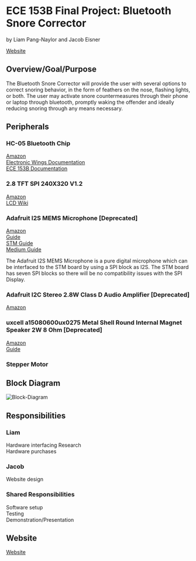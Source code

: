 # ECE 153B Final Project: Bluetooth Snore Corrector
by Liam Pang-Naylor and Jacob Eisner

[Website](https://liamjet.github.io/ECE153B_Project/) <br>

## Overview/Goal/Purpose

The Bluetooth Snore Corrector will provide the user with several options to correct snoring behavior, in the form of feathers on the nose, flashing lights, or both. The user may activate snore countermeasures through their phone or laptop through bluetooth, promptly waking the offender and ideally reducing snoring through any means necessary.

## Peripherals
### HC-05 Bluetooth Chip <br>
[Amazon](https://www.amazon.com/DSD-TECH-HC-05-Pass-through-Communication/dp/B01G9KSAF6/ref=sr_1_3?crid=3EHMG82OVCNDU&keywords=HC-05+Wireless&qid=1677540877&s=electronics&sprefix=hc-05+wireless%2Celectronics%2C197&sr=1-3) <br>
[Electronic Wings Documentation](https://www.electronicwings.com/sensors-modules/bluetooth-module-hc-05-) <br>
[ECE 153B Documentation](https://1drv.ms/b/s!Aqo-m-NuPRi-iO9lam0pB0y6UknUcQ?e=txWicT) <br>

### 2.8 TFT SPI 240X320 V1.2 <br>
[Amazon](https://www.amazon.com/HiLetgo-240X320-Resolution-Display-ILI9341/dp/B073R7BH1B) <br>
[LCD Wiki](http://www.lcdwiki.com/2.8inch_SPI_Module_ILI9341_SKU:MSP2807) <br>

### Adafruit I2S MEMS Microphone [Deprecated]<br> 
[Amazon](https://www.amazon.com/Adafruit-I2S-MEMS-Microphone-Breakout/dp/B06XNL2GBW) <br>
[Guide](https://learn.adafruit.com/adafruit-i2s-mems-microphone-breakout/) <br>
[STM Guide](https://www.youtube.com/watch?v=z25zckhHzC8) <br>
[Medium Guide](https://medium.com/@davidramsay/how-to-get-i2s-working-on-an-stm32-mcu-33de0e9c9ff8) <br>

The Adafruit I2S MEMS Microphone is a pure digital microphone which can be interfaced to the STM board by using a SPI block as I2S. The STM board has seven SPI blocks so there will be no compatibility issues with the SPI Display.

### Adafruit I2C Stereo 2.8W Class D Audio Amplifier [Deprecated] <br>
[Amazon](https://www.amazon.com/Stereo-2-8W-Class-Audio-Amplifier/dp/B096YFBBFF) <br>

### uxcell a15080600ux0275 Metal Shell Round Internal Magnet Speaker 2W 8 Ohm [Deprecated] <br>
[Amazon](https://www.amazon.com/Uxcell-a15080600ux0275-Internal-Magnet-Speaker/dp/B0177ABRQ6/ref=sr_1_3?keywords=8+ohm+speaker&qid=1678050488&sr=8-3#customerReviews) <br>
[Guide](https://www.adafruit.com/product/1712)

### Stepper Motor

## Block Diagram
![Block-Diagram](https://user-images.githubusercontent.com/61168583/226708290-f926dfb4-7979-47e4-8b63-df2c4bdeb22e.jpeg)

## Responsibilities
### Liam <br>
Hardware interfacing Research <br>
Hardware purchases <br>
### Jacob <br>
Website design <br>
### Shared Responsibilities <br>
Software setup <br>
Testing <br>
Demonstration/Presentation <br>

## Website
[Website](https://liamjet.github.io/ECE153B_Project/)

